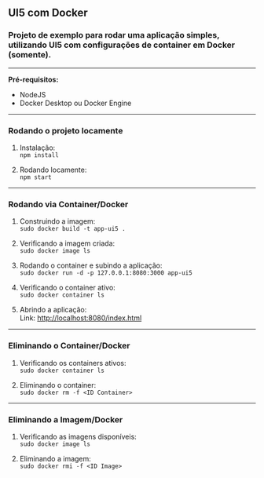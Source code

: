 ## UI5 com Docker

### Projeto de exemplo para rodar uma aplicação simples, utilizando UI5 com configurações de container em Docker (somente).

---

**Pré-requisitos:**

-   NodeJS
-   Docker Desktop ou Docker Engine

---

### Rodando o projeto locamente

1. Instalação: </br>
   `npm install`

2. Rodando locamente: </br>
   `npm start`

---

### Rodando via Container/Docker

1. Construindo a imagem: </br>
   `sudo docker build -t app-ui5 .`

2. Verificando a imagem criada: </br>
   `sudo docker image ls`

3. Rodando o container e subindo a aplicação: </br>
   `sudo docker run -d -p 127.0.0.1:8080:3000 app-ui5`

4. Verificando o container ativo: </br>
   `sudo docker container ls`

5. Abrindo a aplicação: </br>
   Link: [http://localhost:8080/index.html](https://127.0.0.1:8080/index.html)

---

### Eliminando o Container/Docker

1. Verificando os containers ativos: </br>
   `sudo docker container ls`

2. Eliminando o container: </br>
   `sudo docker rm -f <ID Container>`

---

### Eliminando a Imagem/Docker

1. Verificando as imagens disponíveis: </br>
   `sudo docker image ls`

2. Eliminando a imagem: </br>
   `sudo docker rmi -f <ID Image>`
